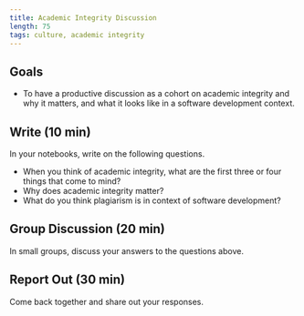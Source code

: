 ```yaml
---
title: Academic Integrity Discussion
length: 75
tags: culture, academic integrity
---
```


## Goals

*   To have a productive discussion as a cohort on academic integrity and why
it matters, and what it looks like in a software development context.

## Write (10 min)

In your notebooks, write on the following questions.

*   When you think of academic integrity, what are the first three or four things that come to mind?
*   Why does academic integrity matter?
*   What do you think plagiarism is in context of software development?

## Group Discussion (20 min)

In small groups, discuss your answers to the questions above.

## Report Out (30 min)

Come back together and share out your responses.
